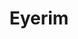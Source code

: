 ---
title: Eyerim
description: Buy designer glasses online with Bitcoin.
homepage: https://www.eyerim.com/
twitter:
---